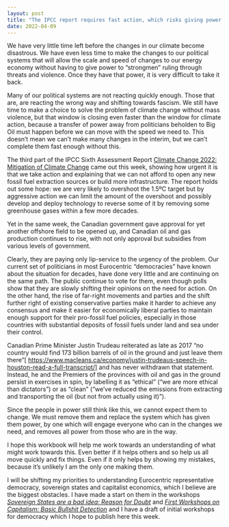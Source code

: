```yaml
---
layout: post
title: "The IPCC report requires fast action, which risks giving power to dictators"
date: 2022-04-09
---
```

We have very little time left before the changes in our climate become disastrous. We have even less time to make the changes to our political systems that will allow the scale and speed of changes to our energy economy without having to give power to “strongmen” ruling through threats and violence. Once they have that power, it is very difficult to take it back.

Many of our political systems are not reacting quickly enough. Those that are, are reacting the wrong way and shifting towards fascism. We still have time to make a choice to solve the problem of climate change without mass violence, but that window is closing even faster than the window for climate action, because a transfer of power away from politicians beholden to Big Oil must happen before we can move with the speed we need to. This doesn’t mean we can’t make many changes in the interim, but we can’t complete them fast enough without this.

The third part of the IPCC Sixth Assessment Report [Climate Change 2022: Mitigation of Climate Change](https://www.ipcc.ch/report/sixth-assessment-report-working-group-3/)  came out this week, showing how urgent it is that we take action and explaining that we can not afford to open any new fossil fuel extraction sources or build more infrastructure. The report holds out some hope: we are very likely to overshoot the 1.5ºC target but by aggressive action we can limit the amount of the overshoot and possibly develop and deploy technology to reverse some of it by removing some greenhouse gases within a few more decades.

Yet in the same week, the Canadian government gave approval for yet another offshore field to be opened up, and Canadian oil and gas production continues to rise, with not only approval but subsidies from various levels of government.

Clearly, they are paying only lip-service to the urgency of the problem. Our current set of politicians in most Eurocentric “democracies” have known about the situation for decades, have done very little and are continuing on the same path. The public continue to vote for them, even though polls show that they are slowly shifting their opinions on the need for action. On the other hand, the rise of far-right movements and parties and the shift further right of existing conservative parties make it harder to achieve any consensus and make it easier for economically liberal parties to maintain enough support for their pro-fossil fuel policies, especially in those countries with substantial deposits of fossil fuels under land and sea under their control.

Canadian Prime Minister Justin Trudeau reiterated as late as 2017 “no country would find 173 billion barrels of oil in the ground and just leave them there”[ https://www.macleans.ca/economy/justin-trudeaus-speech-in-houston-read-a-full-transcript/] and has never withdrawn that statement. Instead, he and the Premiers of the provinces with oil and gas in the ground persist in exercises in spin, by labelling it as “ethical” (“we are more ethical than dictators”) or as “clean” (“we’ve reduced the emissions from extracting and transporting the oil (but not from actually using it)”).

Since the people in power still think like this, we cannot expect them to change. We must remove them and replace the system which has given them power, by one which will engage everyone who can in the changes we need, and removes all power from those who are in the way.

I hope this workbook will help me work towards an understanding of what might work towards this. Even better if it helps others and so help us all move quickly and fix things. Even if it only helps by showing my mistakes, because it’s unlikely I am the only one making them.

I will be shifting my priorities to understanding Eurocentric representative democracy, sovereign states and capitalist economics, which I believe are the biggest obstacles. I have made a start on them in the workshops _[Sovereign States are a bad idea: Reason for Doubt](/workbook/reasonfordoubt)_ and _[First Workshops on Capitalism: Basic Bullshit Detection](/workbook/basicbsdetection)_ and I have a draft of initial workshops for democracy which I hope to publish here this week.
